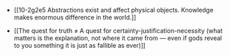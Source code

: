 - [[10-2g2e5 Abstractions exist and affect physical objects. Knowledge makes enormous difference in the world.]]

- [[The quest for truth ≠ A quest for certainty-justification-necessity (what matters is the explanation, not where it came from — even if gods reveal to you something it is just as fallible as ever)]]
